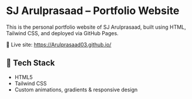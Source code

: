 # SJ Arulprasaad – Portfolio Website

This is the personal portfolio website of SJ Arulprasaad, built using HTML, Tailwind CSS, and deployed via GitHub Pages.

🔗 Live site: https://Arulprasaad03.github.io/

## 🔧 Tech Stack
- HTML5
- Tailwind CSS
- Custom animations, gradients & responsive design
